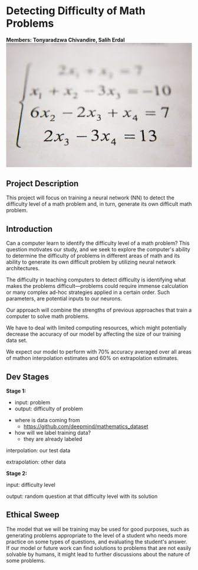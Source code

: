 # Detecting Difficulty of Math Problems
**Members: Tonyaradzwa Chivandire, Salih Erdal**
![](mathematics.jpeg)

## Project Description

This project will focus on training a neural network (NN) to detect the difficulty level of a math problem and, in turn, generate its own difficult math problem. 

## Introduction

Can a computer learn to identify the difficulty level of a math problem? This question motivates our study, and we seek to explore the computer's ability to determine the difficulty of problems in different areas of math and its ability to generate its own difficult problem by utilizing neural network architectures.

The difficulty in teaching computers to detect difficulty is identifying what makes the problems difficult—problems could require immense calculation or many complex ad-hoc strategies applied in a certain order. Such parameters, are potential inputs to our neurons. 

Our approach will combine the strengths of previous approaches that train a computer to solve math problems.

We have to deal with limited computing resources, which might potentially decrease the accuracy of our model by affecting the size of our training data set.

We expect our model to perform with 70% accuracy averaged over all areas of mathon interpolation estimates and 60% on extrapolation estimates.  

## Dev Stages

**Stage 1:**
  - input: problem
  - output: difficulty of problem

* where is data coming from
  * https://github.com/deepmind/mathematics_dataset
* how will we label training data?
  * they are already labeled

interpolation: our test data

extrapolation: other data

**Stage 2:**

input: difficulty level

output: random question at that difficulty level with its solution

## Ethical Sweep

The model that we will be training may be used for good purposes, such as generating problems appropriate to the level of a student who needs more practice on some types of questions, and evaluating the student's answer. If our model or future work can find solutions to problems that are not easily solvable by humans, it might lead to further discussions about the nature of some problems.  
